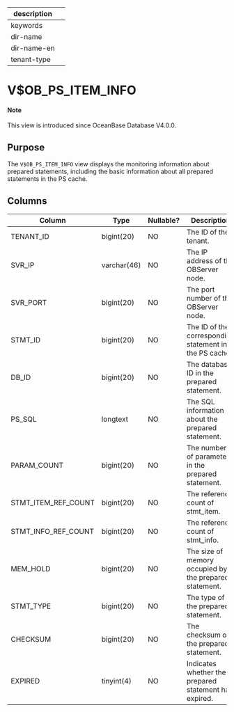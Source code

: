 |description||
|---|---|
|keywords||
|dir-name||
|dir-name-en||
|tenant-type||

# V$OB_PS_ITEM_INFO

<main id="notice" type='explain'>
  <h4>Note</h4>
  <p>This view is introduced since OceanBase Database V4.0.0. </p>
</main>

## Purpose

The `V$OB_PS_ITEM_INFO` view displays the monitoring information about prepared statements, including the basic information about all prepared statements in the PS cache.

## Columns

| **Column** | Type | **Nullable?** | Description |
|---------------------|-------------|----------------|----------------------------|
| TENANT_ID | bigint(20) | NO | The ID of the tenant. |
| SVR_IP | varchar(46) | NO | The IP address of the OBServer node. |
| SVR_PORT | bigint(20) | NO | The port number of the OBServer node. |
| STMT_ID | bigint(20) | NO | The ID of the corresponding statement in the PS cache. |
| DB_ID | bigint(20) | NO | The database ID in the prepared statement. |
| PS_SQL | longtext | NO | The SQL information about the prepared statement. |
| PARAM_COUNT | bigint(20) | NO | The number of parameters in the prepared statement. |
| STMT_ITEM_REF_COUNT | bigint(20) | NO | The reference count of stmt_item. |
| STMT_INFO_REF_COUNT | bigint(20) | NO | The reference count of stmt_info. |
| MEM_HOLD | bigint(20) | NO | The size of memory occupied by the prepared statement. |
| STMT_TYPE | bigint(20) | NO | The type of the prepared statement. |
| CHECKSUM | bigint(20) | NO | The checksum of the prepared statement. |
| EXPIRED | tinyint(4) | NO | Indicates whether the prepared statement has expired. |
